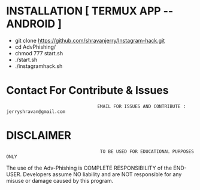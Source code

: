 


# INSTALLATION [ TERMUX APP --ANDROID ]
* git clone https://github.com/shravanjerry/Instagram-hack.git
* cd AdvPhishing/
* chmod 777 start.sh
* ./start.sh
* ./instagramhack.sh
# Contact For Contribute & Issues 

                                      EMAIL FOR ISSUES AND CONTRIBUTE : jerryshravan@gmail.com

# DISCLAIMER
                                       TO BE USED FOR EDUCATIONAL PURPOSES ONLY

The use of the Adv-Phishing is COMPLETE RESPONSIBILITY of the END-USER. Developers assume NO liability and are NOT responsible for any misuse or damage caused by this program. 


